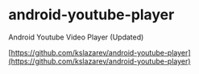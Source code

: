 android-youtube-player
======================

Android Youtube Video Player (Updated)

[https://github.com/kslazarev/android-youtube-player](https://github.com/kslazarev/android-youtube-player)